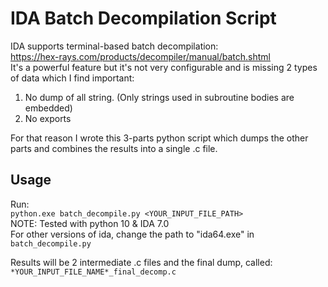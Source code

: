 # IDA Batch Decompilation Script
IDA supports terminal-based batch decompilation:  
https://hex-rays.com/products/decompiler/manual/batch.shtml  
It's a powerful feature but it's not very configurable and is missing 2 types of data which I find important:  
1. No dump of all string. (Only strings used in subroutine bodies are embedded)
2. No exports

For that reason I wrote this 3-parts python script which dumps the other parts and 
combines the results into a single .c file.

## Usage
Run:  
`python.exe batch_decompile.py <YOUR_INPUT_FILE_PATH>`  
NOTE: Tested with python 10 & IDA 7.0  
For other versions of ida, change the path to "ida64.exe" in `batch_decompile.py`  

Results will be 2 intermediate .c files and the final dump, called:  
```*YOUR_INPUT_FILE_NAME*_final_decomp.c```

